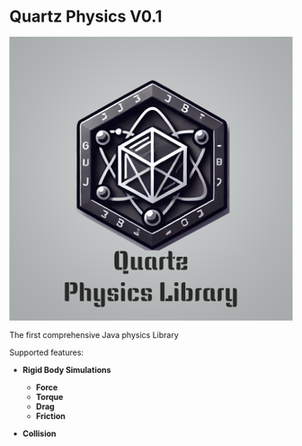# Quartz Physics V0.1

![Alt Text](src/main/resources/Logo.png)

The first comprehensive Java physics Library


Supported features:

- **Rigid Body Simulations**
    - **Force**
    - **Torque**
    - **Drag**
    - **Friction**

- **Collision**

